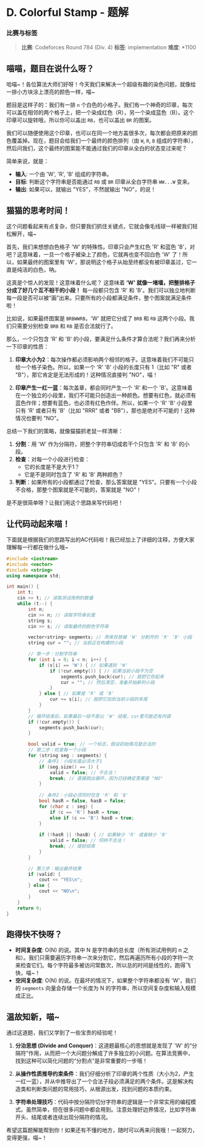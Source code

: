 # D. Colorful Stamp - 题解

### 比赛与标签
> **比赛**: Codeforces Round 784 (Div. 4)
> **标签**: implementation
> **难度**: *1100

## 喵喵，题目在说什么呀？
哈喵~！各位算法大师们好呀！今天我们来解决一个超级有趣的染色问题，就像给一排小方块涂上漂亮的颜色一样，喵~

题目是这样子的：我们有一排 `n` 个白色的小格子。我们有一个神奇的印章，每次可以盖在相邻的两个格子上，把一个染成红色（R），另一个染成蓝色（B）。这个印章可以旋转哦，所以你可以盖出 `RB`，也可以盖出 `BR` 的图案。

我们可以随便使用这个印章，也可以在同一个地方盖很多次，每次都会把原来的颜色覆盖掉。现在，题目会给我们一个最终的颜色排列（由 `W`, `R`, `B` 组成的字符串），然后问我们，这个最终的图案能不能通过我们的印章从全白的状态变过来呢？

简单来说，就是：
- **输入**: 一个由 'W', 'R', 'B' 组成的字符串。
- **目标**: 判断这个字符串是否能通过 `RB` 或 `BR` 印章从全白字符串 `WW...W` 变来。
- **输出**: 如果可以，就输出 "YES"，不然就输出 "NO"，的说！

## 猫猫的思考时间！
这个问题看起来有点复杂，但只要我们抓住关键点，它就会像毛线球一样被我们轻松解开，喵~

首先，我们来想想白色格子 'W' 的特殊性。印章只会产生红色 'R' 和蓝色 'B'，对吧？这意味着，一旦一个格子被染上了颜色，它就再也变不回白色 'W' 了！所以，如果最终的图案里有 'W'，那说明这个格子从始至终都没有被印章盖过，它一直是纯洁的白色，呐。

这真是个惊人的发现！这意味着什么呢？
这意味着 **'W' 就像一堵墙，把整排格子分成了好几个互不相干的小段！** 每一段都只包含 'R' 和 'B'。我们可以独立地判断每一段是否可以被“画”出来。只要所有的小段都满足条件，整个图案就满足条件啦！

比如说，如果最终图案是 `BRBWWRB`，'W' 就把它分成了 `BRB` 和 `RB` 这两个小段。我们只需要分别检查 `BRB` 和 `RB` 是否合法就行了。

那么，一个只包含 'R' 和 'B' 的小段，要满足什么条件才算合法呢？我们再来分析一下印章的性质：

1.  **印章大小为2**：每次操作都必须影响两个相邻的格子。这意味着我们不可能只给一个格子染色。所以，如果一个 'R' 'B' 小段的长度只有 1（比如 "R" 或者 "B"），那它肯定是无法形成的！这种情况直接判 "NO"，喵！

2.  **印章产生一红一蓝**：每次盖章，都会同时产生一个 'R' 和一个 'B'。这意味着在一个独立的小段里，我们不可能只创造出一种颜色。想要有红色，就必须有蓝色作伴；想要有蓝色，也必须有红色作伴。所以，如果一个 'R' 'B' 小段里只有 'R' 或者只有 'B'（比如 "RRR" 或者 "BB"），那也是绝对不可能的！这种情况也要判 "NO"。

总结一下我们的策略，就像猫猫抓老鼠一样清晰：
1.  **分割**：用 'W' 作为分隔符，把整个字符串切成若干个只包含 'R' 和 'B' 的小段。
2.  **检查**：对每一个小段进行检查：
    *   它的长度是不是大于1？
    *   它是不是同时包含了 'R' 和 'B' 两种颜色？
3.  **判断**：如果所有的小段都通过了检查，那么答案就是 "YES"。只要有一个小段不合格，那整个图案就是不可能的，答案就是 "NO"！

是不是很简单呀？让我们用这个思路来写代码吧！

## 让代码动起来喵！
下面就是根据我们的思路写出的AC代码啦！我已经加上了详细的注释，方便大家理解每一行都在做什么哦~

```cpp
#include <iostream>
#include <vector>
#include <string>
using namespace std;

int main() {
    int t;
    cin >> t; // 读取测试用例的数量
    while (t--) {
        int n;
        cin >> n; // 读取字符串长度
        string s;
        cin >> s; // 读取最终的颜色字符串

        vector<string> segments; // 用来存放被 'W' 分割开的 'R' 'B' 小段
        string cur = ""; // 当前正在构建的小段

        // 第一步：分割字符串
        for (int i = 0; i < n; i++) {
            if (s[i] == 'W') { // 如果遇到 'W'
                if (!cur.empty()) { // 如果当前小段不为空
                    segments.push_back(cur); // 就把它存起来
                    cur = ""; // 然后清空，准备开始新的小段
                }
            } else { // 如果是 'R' 或 'B'
                cur += s[i]; // 就把它加到当前小段的末尾
            }
        }
        // 循环结束后，如果最后一段不是以 'W' 结尾，cur里可能还有内容
        if (!cur.empty()) {
            segments.push_back(cur);
        }

        bool valid = true; // 一个标志，假设初始情况是合法的
        // 第二步：检查每一个小段
        for (string seg : segments) {
            // 条件1：小段长度必须大于1
            if (seg.size() == 1) {
                valid = false; // 不合法！
                break; // 直接跳出循环，因为已经确定答案是 "NO"
            }
            
            // 条件2：小段必须同时包含 'R' 和 'B'
            bool hasR = false, hasB = false;
            for (char c : seg) {
                if (c == 'R') hasR = true;
                else if (c == 'B') hasB = true;
            }
            
            if (!hasR || !hasB) { // 如果缺少 'R' 或者缺少 'B'
                valid = false; // 同样不合法！
                break; // 提前结束
            }
        }

        // 第三步：输出最终结果
        if (valid) {
            cout << "YES\n";
        } else {
            cout << "NO\n";
        }
    }
    return 0;
}
```

## 跑得快不快呀？
- **时间复杂度**: O(N) 的说。其中 N 是字符串的总长度（所有测试用例的 n 之和）。我们只需要遍历字符串一次来分割它，然后再遍历所有小段的字符一次来检查它们。每个字符最多被访问常数次，所以总的时间是线性的，跑得飞快，喵~！
- **空间复杂度**: O(N) 的说。在最坏的情况下，如果整个字符串都没有 'W'，我们的 `segments` 向量会存储一个长度为 N 的字符串，所以空间复杂度和输入规模成正比。

## 温故知新，喵~
通过这道题，我们又学到了一些宝贵的经验呢！

1.  **分治思想 (Divide and Conquer)**：这道题最核心的思想就是发现了 'W' 的“分隔符”作用，从而把一个大问题分解成了许多独立的小问题。在算法竞赛中，找到这种可以简化问题的“分割点”是非常重要的一步哦！

2.  **从操作性质推导约束条件**：我们仔细分析了印章的两个性质（大小为2，产生一红一蓝），并从中推导出了一个合法子段必须满足的两个条件。这是解决构造类和判断类问题的常用技巧，从根源出发，找到问题的本质约束。

3.  **字符串处理技巧**：代码中按分隔符切分字符串的逻辑是一个非常实用的编程模式。虽然简单，但在很多问题中都会用到。注意处理好边界情况，比如字符串开头、结尾或者连续出现分隔符的情况。

希望这篇题解能帮到你！如果还有不懂的地方，随时可以再来问我哦！一起努力，变得更强，喵~！